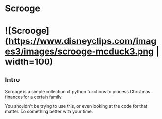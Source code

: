 # Scrooge
# ![Scrooge](https://www.disneyclips.com/images3/images/scrooge-mcduck3.png | width=100)

## Intro
Scrooge is a simple collection of python functions to process Christmas
finances for a certain family.

You shouldn't be trying to use this, or even looking at the code for that
matter. Do something better with your time.
